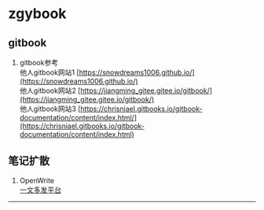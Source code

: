 # zgybook

##  gitbook
1.  gitbook参考  
他人gitbook网站1  [https://snowdreams1006.github.io/](https://snowdreams1006.github.io/)  
他人gitbook网站2  [https://jiangming_gitee.gitee.io/gitbook/](https://jiangming_gitee.gitee.io/gitbook/)  
他人gitbook网站3  [https://chrisniael.gitbooks.io/gitbook-documentation/content/index.html/](https://chrisniael.gitbooks.io/gitbook-documentation/content/index.html)  


##  笔记扩散
1. OpenWrite  
[一文多发平台](https://openwrite.cn/)

* * * * * * * * * * * * * * * * 
